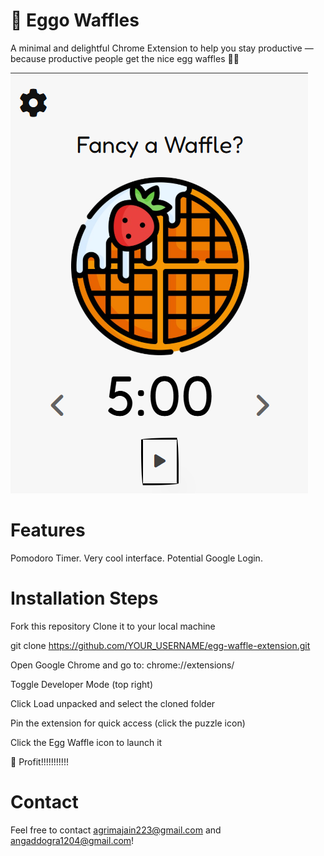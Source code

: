 # 🧇 Eggo Waffles
A minimal and delightful Chrome Extension to help you stay productive — because productive people get the nice egg waffles 🍳✨

![Timer-View](assets/Timer-View.png)

# Features
Pomodoro Timer. 
Very cool interface.
Potential Google Login.

# Installation Steps
Fork this repository 
Clone it to your local machine

git clone https://github.com/YOUR_USERNAME/egg-waffle-extension.git

Open Google Chrome and go to:
chrome://extensions/

Toggle Developer Mode (top right)

Click Load unpacked and select the cloned folder

Pin the extension for quick access (click the puzzle icon)

Click the Egg Waffle icon to launch it

🧇 Profit!!!!!!!!!!!

# Contact 
Feel free to contact agrimajain223@gmail.com and angaddogra1204@gmail.com!




